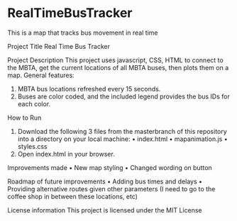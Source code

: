 # RealTimeBusTracker
This is a map that tracks bus movement in real time 

Project Title
Real Time Bus Tracker

Project Description
This project uses javascript, CSS, HTML to connect to the MBTA, get the current locations of all MBTA buses, then plots them on a map. General features:
1.	MBTA bus locations refreshed every 15 seconds.
2.	Buses are color coded, and the included legend provides the bus IDs for each color.

How to Run
1.	Download the following 3 files from the masterbranch of this repository into a directory on your local machine:
•	index.html
•	mapanimation.js
•	styles.css
2.	Open index.html in your browser.

Improvements made
•	New map styling
•	Changed wording on button

Roadmap of future improvements
•	Adding bus times and delays
•	Providing alternative routes given other parameters (I need to go to the coffee shop in between these locations, etc)

License information
This project is licensed under the MIT License
